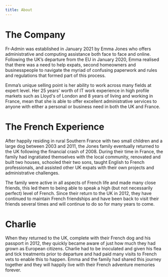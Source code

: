 ```yaml
---
title: About
---
```


# The Company

Fr-Admin was established in January 2021 by Emma Jones who offers
administrative and computing assistance both face to face and online. Following
the UK’s departure from the EU in January 2020, Emma realised that there was a
need to help expats, second homeowners and businesspeople to navigate the
myriad of confusing paperwork and rules and regulations that formed part of
this process.

Emma’s unique selling point is her ability to work across many fields at expert
level. Her 25 years’ worth of IT work experience in high profile markets such 
as Lloyd's of London and 8 years of living and working in France, mean that she is 
able to offer excellent administrative services to anyone with either a personal 
or business need in both the UK and France.

# The French Experience

After happily residing in rural Southern France with two small children and a
large dog between 2003 and 2011, the Jones family eventually returned to the UK
following the financial crash of 2008. During their time in France, the family
had ingratiated themselves with the local community, renovated and built two
houses, schooled their two sons, taught English to French professionals, and
assisted other UK expats with their own projects and administrative challenges.

The family were active in all aspects of French life and made many close
friends, this led them to being able to speak a high (but not necessarily
perfect) level of French. Since their return to the UK in 2012, they have
continued to maintain French friendships and have been back to visit their
friends several times and will continue to do so for many years to come. 

# Charlie

When they returned to the UK, complete with their French dog and his passport
in 2012, they quickly became aware of just how much they had grown as European
citizens. Charlie had to be inoculated and given his flea and tick treatments
prior to departure and had paid many visits to French vets to enable this to
happen. Emma and the family had shared this journey together and they will
happily live with their French adventure memories forever.
